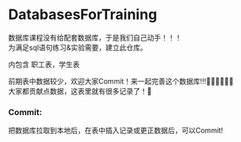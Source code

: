 # DatabasesForTraining
数据库课程没有给配套数据库，于是我们自己动手！！！</br>
为满足sql语句练习&实验需要，建立此仓库。</br>

内包含 职工表，学生表</br>

前期表中数据较少，欢迎大家Commit！来一起完善这个数据库!!!👩🏻‍💻🧑🏻‍💻</br>
大家都贡献点数据，这表里就有很多记录了！🐬

### Commit:
  把数据库拉取到本地后，在表中插入记录或更正数据后，可以Commit!
